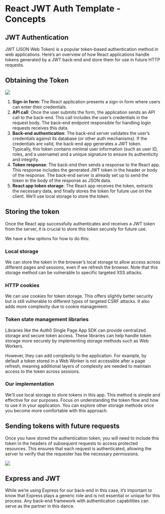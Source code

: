 # React JWT Auth Template - Concepts

## JWT Authentication
JWT (JSON Web Token) is a popular token-based authentication method in web applications. Here’s an overview of how React applications handle tokens generated by a JWT back-end and store them for use in future HTTP requests.

## Obtaining the Token
![](https://pages.git.generalassemb.ly/modular-curriculum-all-courses/jwt-authentication-in-react/concepts/assets/token-generated.png)
1. **Sign-in form**: The React application presents a sign-in form where users can enter their credentials.
2. **API call**: Once the user submits the form, the application sends an API call to the back-end. This call includes the user’s credentials in the request body. The back-end endpoint responsible for handling login requests receives this data.
3. **Back-end authentication**: The back-end server validates the user’s credentials against its database (or other auth mechanisms). If the credentials are valid, the back-end app generates a JWT token. Typically, this token contains minimal user information (such as user ID, roles, and a username) and a unique signature to ensure its authenticity and integrity.
4. **Token response**: The back-end then sends a response to the React app. This response includes the generated JWT token in the header or body of the response. The back-end server is already set up to send the token in the body of the response as JSON data.
5. **React app token storage**: The React app receives the token, extracts the necessary data, and finally stores the token for future use on the client. We’ll use local storage to store the token.

## Storing the token
Once the React app successfully authenticates and receives a JWT token from the server, it is crucial to store this token securely for future use.

We have a few options for how to do this:

### Local storage
We can store the token in the browser’s local storage to allow access across different pages and sessions, even if we refresh the browser. Note that this storage method can be vulnerable to specific targeted XSS attacks.

### HTTP cookies
We can use cookies for token storage. This offers slightly better security but is still vulnerable to different types of targeted CSRF attacks. It also adds more complexity due to cookie management.

### Token state management libraries
Libraries like the Auth0 Single Page App SDK can provide centralized storage and secure token access. These libraries can help handle token storage more securely by implementing storage methods such as Web Workers.

However, they can add complexity to the application. For example, by default a token stored in a Web Worker is not accessible after a page refresh, meaning additional layers of complexity are needed to maintain access to the token across sessions.

### Our implementation
We’ll use local storage to store tokens in this app. This method is simple and effective for our purposes. Focus on understanding the token flow and how to use it in your application. You can explore other storage methods once you become more comfortable with this approach.

## Sending tokens with future requests
Once you have stored the authentication token, you will need to include this token in the headers of subsequent requests to access protected resources. This ensures that each request is authenticated, allowing the server to verify that the requester has the necessary permissions.

![](https://pages.git.generalassemb.ly/modular-curriculum-all-courses/jwt-authentication-in-react/concepts/assets/token-used.png)

## Express and JWT
While we’re using Express for our back-end in this case, it’s important to know that Express plays a generic role and is not essential or unique for this process. Any back-end framework with authentication capabilities can serve as the partner in this dance.


